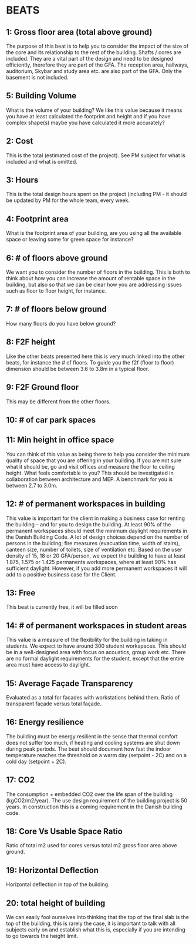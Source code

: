 # BEATS 
## 1: Gross floor area (total above ground) 
The purpose of this beat is to help you to consider the impact of the size of the core and its relationship to the rest of the building. Shafts / cores are included. They are a vital part of the design and need to be designed efficiently, therefore they are part of the GFA. The reception area, hallways, auditorium, Skybar and study area etc. are also part of the GFA. Only the basement is not included. 
## 5: Building Volume 
What is the volume of your building? We like this value because it means you have at least calculated the footprint and height and if you have complex shape(s) maybe you have calculated it more accurately? 
## 2: Cost 
This is the total (estimated cost of the project). See PM subject for what is included and what is omitted. 
## 3: Hours 
This is the total design hours spent on the project (including PM - it should be updated by PM for the whole team, every week. 
## 4: Footprint area 
What is the footprint area of your building, are you using all the available space or leaving some for green space for instance? 
## 6: # of floors above ground 
We want you to consider the number of floors in the building. This is both to think about how you can increase the amount of rentable space in the building, but also so that we can be clear how you are addressing issues such as floor to floor height, for instance. 
## 7: # of floors below ground 
How many floors do you have below ground? 
## 8: F2F height 
Like the other beats presented here this is very much linked into the other beats, for instance the # of floors. To guide you the f2f (floor to floor) dimension should be between 3.6 to 3.8m in a typical floor. 
## 9: F2F Ground floor 
This may be different from the other floors. 
## 10: # of car park spaces 
## 11: Min height in office space 
You can think of this value as being there to help you consider the minimum quality of space that you are offering in your building. If you are not sure what it should be, go and visit offices and measure the floor to ceiling height. What feels comfortable to you? This should be investigated in collaboration between architecture and MEP. A benchmark for you is between 2.7 to 3.0m. 
## 12: # of permanent workspaces in building 
This value is important for the client in making a business case for renting the building – and for you to design the building. At least 90% of the permanent workspaces should meet the minimum daylight requirements in the Danish Building Code. A lot of design choices depend on the number of persons in the building; fire measures (evacuation time, width of stairs), canteen size, number of toilets, size of ventilation etc. Based on the user density of 15, 18 or 20 GFA/person, we expect the building to have at least 1.875, 1.575 or 1.425 permanents workspaces, where at least 90% has sufficient daylight. However, if you add more permanent workspaces it will add to a positive business case for the Client. 
## 13: Free 
This beat is currently free, it will be filled soon 
## 14: # of permanent workspaces in student areas 
This value is a measure of the flexibility for the building in taking in students. We expect to have around 300 student workspaces. This should be in a well-designed area with focus on acoustics, group work etc. There are no formal daylight requirements for the student, except that the entire area must have access to daylight.  
## 15: Average Façade Transparency 
Evaluated as a total for facades with workstations behind them. Ratio of transparent façade versus total façade. 
## 16: Energy resilience 
The building must be energy resilient in the sense that thermal comfort does not suffer too much, if heating and cooling systems are shut down during peak periods. The beat should document how fast the indoor temperature reaches the threshold on a warm day (setpoint - 2C) and on a cold day (setpoint + 2C). 
## 17: CO2 
The consumption + embedded CO2 over the life span of the building (kgCO2/m2/year). The use design requirement of the building project is 50 years. In construction this is a coming requirement in the Danish building code. 
## 18: Core Vs Usable Space Ratio 
Ratio of total m2 used for cores versus total m2 gross floor area above ground. 
## 19: Horizontal Deflection 
Horizontal deflection in top of the building. 
## 20: total height of building 
We can easily fool ourselves into thinking that the top of the final slab is the top of the building, this is rarely the case, it is important to talk with all subjects early on and establish what this is, especially if you are intending to go towards the height limit. 
